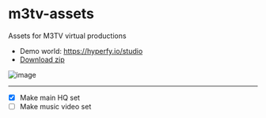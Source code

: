 # m3tv-assets
Assets for M3TV virtual productions 

- Demo world: https://hyperfy.io/studio
- [Download zip](https://github.com/M3-org/m3tv-assets/archive/refs/heads/main.zip)

![image](https://user-images.githubusercontent.com/32600939/217068915-eb922368-508b-4647-8cb2-432102697556.png)



---


- [x] Make main HQ set
- [ ] Make music video set
